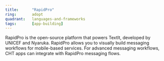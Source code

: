```yaml
---
title:      "RapidPro"
ring:       adopt
quadrant:   languages-and-frameworks
tags:       [app-building]
---
```


RapidPro is the open-source platform that powers TextIt, developed by UNICEF and Nyaruka. RapidPro allows you to visually build messaging workflows for mobile-based services. For advanced messaging workflows, CHT apps can integrate with RapidPro messaging flows.